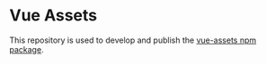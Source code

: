 # Vue Assets

This repository is used to develop and publish the [vue-assets npm package](https://www.npmjs.com/package/vue-assets).
